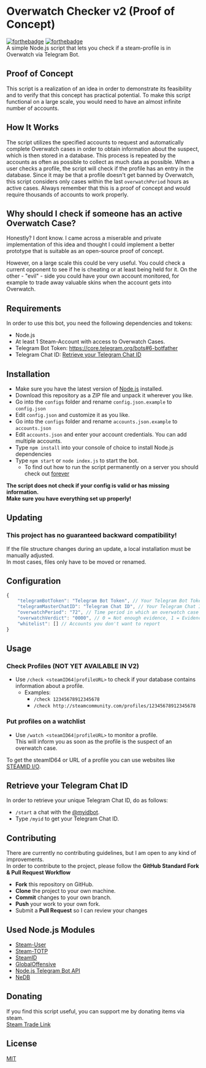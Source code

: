# Overwatch Checker v2 (Proof of Concept)
[![forthebadge](https://forthebadge.com/images/badges/built-with-love.svg)](https://forthebadge.com)
[![forthebadge](https://forthebadge.com/images/badges/uses-js.svg)](https://forthebadge.com)  
A simple Node.js script that lets you check if a steam-profile is in Overwatch via Telegram Bot.

## Proof of Concept
This script is a realization of an idea in order to demonstrate its feasibility and to verify that this concept has practical potential. To make this script functional on a large scale, you would need to have an almost infinite number of accounts.

## How It Works
The script utilizes the specified accounts to request and automatically complete Overwatch cases in order to obtain information about the suspect, which is then stored in a database. This process is repeated by the accounts as often as possible to collect as much data as possible. When a user checks a profile, the script will check if the profile has an entry in the database. Since it may be that a profile doesn't get banned by Overwatch, this script considers only cases within the last `overwatchPeriod` hours as active cases. Always remember that this is a proof of concept and would require thousands of accounts to work properly.

## Why should I check if someone has an active Overwatch Case?
Honestly? I dont know. I came across a miserable and private implementation of this idea and thought I could implement a better prototype that is suitable as an open-source proof of concept.  

However, on a large scale this could be very useful. You could check a current opponent to see if he is cheating or at least being held for it. On the other - "evil" - side you could have your own account monitored, for example to trade away valuable skins when the account gets into Overwatch.

## Requirements
In order to use this bot, you need the following dependencies and tokens:
- Node.js
- At least 1 Steam-Account with access to Overwatch Cases.
- Telegram Bot Token: https://core.telegram.org/bots#6-botfather
- Telegram Chat ID: [Retrieve your Telegram Chat ID](#retrieve-your-telegram-chat-id)

## Installation
- Make sure you have the latest version of [Node.js](https://nodejs.org/) installed.
- Download this repository as a ZIP file and unpack it wherever you like.
- Go into the `configs` folder and rename `config.json.example` to `config.json`
- Edit `config.json` and customize it as you like.
- Go into the `configs` folder and rename `accounts.json.example` to `accounts.json`
- Edit `accounts.json` and enter your account credentials. You can add multiple accounts.
- Type `npm install` into your console of choice to install Node.js dependencies
- Type `npm start` or `node index.js` to start the bot.
  - To find out how to run the script permanently on a server you should check out [forever](https://github.com/foreversd/forever)  
  
**The script does not check if your config is valid or has missing information.**  
**Make sure you have everything set up properly!**  

## Updating
### This project has no guaranteed backward compatibility!
If the file structure changes during an update, a local installation must be manually adjusted.  
In most cases, files only have to be moved or renamed.

## Configuration
```javascript
{
	"telegramBotToken": "Telegram Bot Token", // Your Telegram Bot Token
	"telegramMasterChatID": "Telegram Chat ID", // Your Telegram Chat ID
	"overwatchPeriod": "72", // Time period in which an overwatch case is considered recent (in hours)
	"overwatchVerdict": "0000", // 0 = Not enough evidence, 1 = Evidence beyond a reasonable doubt
	"whitelist": [] // Accounts you don't want to report
}
```

## Usage
### Check Profiles (NOT YET AVAILABLE IN V2)
- Use `/check <steamID64|profileURL>` to check if your database contains information about a profile.
  - Examples:
    - `/check 12345678912345678`
	- `/check http://steamcommunity.com/profiles/12345678912345678`

### Put profiles on a watchlist
- Use `/watch <steamID64|profileURL>` to monitor a profile.  
This will inform you as soon as the profile is the suspect of an overwatch case.

To get the steamID64 or URL of a profile you can use websites like [STEAMID I/O](https://steamid.io/).  

## Retrieve your Telegram Chat ID
In order to retrieve your unique Telegram Chat ID, do as follows:
- `/start` a chat with the [@myidbot](https://telegram.me/myidbot).
- Type `/myid` to get your Telegram Chat ID.

## Contributing
There are currently no contributing guidelines, but I am open to any kind of improvements.  
In order to contribute to the project, please follow the **GitHub Standard Fork & Pull Request Workflow**

- **Fork** this repository on GitHub.
- **Clone** the project to your own machine.
- **Commit** changes to your own branch.
- **Push** your work to your own fork.
- Submit a **Pull Request** so I can review your changes

## Used Node.js Modules
- [Steam-User](https://github.com/DoctorMcKay/node-steam-user)
- [Steam-TOTP](https://github.com/DoctorMcKay/node-steam-totp)
- [SteamID](https://github.com/DoctorMcKay/node-steamid)
- [GlobalOffensive](https://github.com/DoctorMcKay/node-globaloffensive)
- [Node.js Telegram Bot API](https://github.com/mast/telegram-bot-api)
- [NeDB](https://github.com/louischatriot/nedb)

## Donating
If you find this script useful, you can support me by donating items via steam.  
[Steam Trade Link](https://steamcommunity.com/tradeoffer/new/?partner=169517256&token=77MTawmP)

## License
[MIT](https://github.com/IceQ1337/OverwatchChecker/blob/master/LICENSE)
